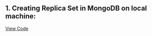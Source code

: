 ## 1. Creating Replica Set in MongoDB on local machine: 
[View Code](https://github.com/yogeshagrawal50/MongoDB-Summary/blob/main/mongo_replica_m2qe6.txt)
